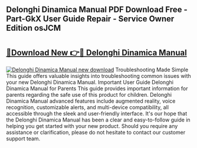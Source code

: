 ## Delonghi Dinamica Manual PDF Download Free - Part-GkX User Guide Repair - Service Owner Edition osJCM

# <h2><a href="http://bc2822.oget.top/?id=Delonghi+Dinamica+Manual">🔗Download New 👉🔴 Delonghi Dinamica Manual</a></h2>

[![Delonghi Dinamica Manual new download](https://i.imgur.com/5g1atiW.png)](http://bc2822.oget.top/?id=Delonghi+Dinamica+Manual)
Troubleshooting Made Simple This guide offers valuable insights into troubleshooting common issues with your new Delonghi Dinamica Manual. Important User Guide Delonghi Dinamica Manual for Parents This guide provides important information for parents regarding the safe use of this product for children. Delonghi Dinamica Manual advanced features include augmented reality, voice recognition, customizable alerts, and multi-device compatibility, all accessible through the sleek and user-friendly interface. It's our hope that the Delonghi Dinamica Manual has been a clear and easy-to-follow guide in helping you get started with your new product. Should you require any assistance or clarification, please do not hesitate to contact our customer support team.
